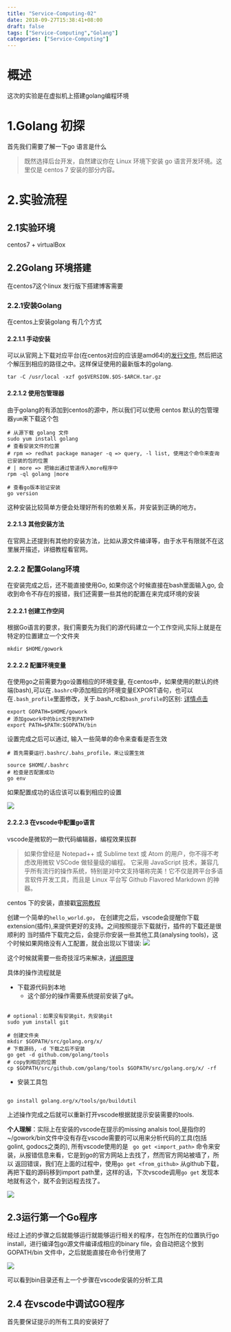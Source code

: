 ```yaml
---
title: "Service-Computing-02"
date: 2018-09-27T15:38:41+08:00
draft: false
tags: ["Service-Computing","Golang"]
categories: ["Service-Computing"]
---
```


# 概述
这次的实验是在虚拟机上搭建golang编程环境

# 1.Golang 初探

首先我们需要了解一下go 语言是什么

> 既然选择后台开发，自然建议你在 Linux 环境下安装 go 语言开发环境。这里仅是 centos 7 安装的部分内容。

# 2.实验流程

## 2.1实验环境

centos7 + virtualBox

## 2.2Golang 环境搭建

在centos7这个linux 发行版下搭建博客需要

### 2.2.1安装Golang

在centos上安装golang 有几个方式

#### 2.2.1.1 手动安装

可以从官网上下载对应平台(在centos对应的应该是amd64)的[发行文件](https://golang.org/dl/), 然后把这个解压到相应的路径之中。这样保证使用的最新版本的golang.

```shell
tar -C /usr/local -xzf go$VERSION.$OS-$ARCH.tar.gz
``` 

#### 2.2.1.2 使用包管理器

由于golang的有添加到centos的源中，所以我们可以使用 centos 默认的包管理器`yum`来下载这个包

```shell
# 从源下载 golang 文件
sudo yum install golang
# 查看安装文件的位置
# rpm => redhat package manager -q => query, -l list, 使用这个命令来查询已安装的包的位置
# | more => 把输出通过管道传入more程序中
rpm -ql golang |more

# 查看go版本验证安装
go version
```

这种安装比较简单方便会处理好所有的依赖关系，并安装到正确的地方。

#### 2.2.1.3 其他安装方法

在官网上还提到有其他的安装方法，比如从源文件编译等，由于水平有限就不在这里展开描述，详细教程看官网。

### 2.2.2 配置Golang环境

在安装完成之后，还不能直接使用Go, 如果你这个时候直接在bash里面输入go, 会收到命令不存在的报错，我们还需要一些其他的配置在来完成环境的安装

#### 2.2.2.1 创建工作空间

根据Go语言的要求，我们需要先为我们的源代码建立一个工作空间,实际上就是在特定的位置建立一个文件夹

```shell
mkdir $HOME/gowork  
```

#### 2.2.2.2 配置环境变量

在使用go之前需要为go设置相应的环境变量, 在centos中，如果使用的默认的终端(bash),可以在`.bashrc`中添加相应的环境变量EXPORT语句，也可以在`.bash_profile`里面修改，关于.bash_rc和`bash_profile`的区别: [详情点击](https://apple.stackexchange.com/questions/51036/what-is-the-difference-between-bash-profile-and-bashrc)

```shell
export GOPATH=$HOME/gowork
# 添加gowork中的bin文件到PATH中
export PATH=$PATH:$GOPATH/bin

```

设置完成之后可以通过, 输入一些简单的命令来查看是否生效

```shell
# 首先需要运行.bashrc/.bahs_profile，来让设置生效

source $HOME/.bashrc
# 检查是否配置成功
go env

```

如果配置成功的话应该可以看到相应的设置

![](/images/service_computing/second/env_var_setting_res.png)

#### 2.2.2.3 在vscode中配置go语言

vscode是微软的一款代码编辑器，编程效果拔群

> 如果你曾经是 Notepad++ 或 Sublime text 或 Atom 的用户，你不得不考虑改用微软 VSCode 做轻量级的编程。 它采用 JavaScript 技术，兼容几乎所有流行的操作系统，特别是对中文支持堪称完美！它不仅是跨平台多语言软件开发工具，而且是 Linux 平台写 Github Flavored Markdown 的神器。

centos 下的安装，直接戳[官网教程](https://code.visualstudio.com/docs/setup/linux)

创建一个简单的`hello_world.go`， 在创建完之后，vscode会提醒你下载extension(插件),来提供更好的支持。之间按照提示下载就行，插件的下载还是很顺利的
当时插件下载完之后，会提示你安装一些其他工具(analysing tools)，这个时候如果网络没有人工配置，就会出现以下错误:
![](/images/service_computing/second/gfw_error.png)

这个时候就需要一些奇技淫巧来解决，[详细原理](https://github.com/northbright/Notes/blob/master/Golang/china/get-golang-packages-on-golang-org-in-china.md)

具体的操作流程就是

- 下载源代码到本地
    - 这个部分的操作需要系统提前安装了git。

```shell

# optional：如果没有安装git，先安装git
sudo yum install git

# 创建文件夹
mkdir $GOPATH/src/golang.org/x/
# 下载源码, -d 下载之后不安装
go get -d github.com/golang/tools
# copy到相应的位置
cp $GOPATH/src/github.com/golang/tools $GOPATH/src/golang.org/x/ -rf
```

- 安装工具包

```shell

go install golang.org/x/tools/go/buildutil

```

上述操作完成之后就可以重新打开vscode根据就提示安装需要的tools.

**个人理解**：实际上在安装的vscode在提示的missing analsis tool,是指你的~/gowork/bin文件中没有存在vscode需要的可以用来分析代码的工具(包括golint, 
godocs之类的), 所有vscode使用的是 ` go get <import_path>` 命令来安装，从报错信息来看，它是到go的官方网站上去找了，然而官方网站被墙了，所以
返回错误，我们在上面的过程中，使用` go get <from_github> ` 从github下载，再把下载的源码移到import path里，这样的话，下次vscode调用`go get`
发现本地就有这个，就不会到远程去找了。

![](/images/service_computing/second/solved_gfw_error.png)

## 2.3运行第一个Go程序

经过上述的步骤之后就能够运行就能够运行相关的程序，在包所在的位置执行go install，进行编译包go源文件编译成相应的binary file，会自动把这个放到GOPATH/bin 文件中，之后就能直接在命令行使用了

![](/images/service_computing/second/compile_to_binary_file.png)

可以看到bin目录还有上一个步骤在vscode安装的分析工具

## 2.4 在vscode中调试GO程序

首先要保证提示的所有工具的安装好了

